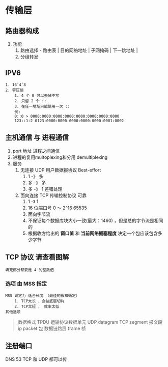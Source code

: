 传输层
=======

路由器构成
-----------

1. 功能
    1. 路由选择 - 路由表 | 目的网络地址 | 子网掩码 | 下一跳地址 |
    2. 分组转发

IPV6
-------
    1. 16ˆ4ˆ8
    2. 零压缩
        1. 4 个 0 可以去掉不写
        2. 只留 2 个 ::
        3. 在任一地址只能使用一次 ::
        例:
        0::0 > 0000:0000:0000:0000:0000:0000:0000:0000
        123::1:2 0123:0000:0000:0000:0000:0000:0001:0002

主机通信 与 进程通信
-------------

1. port 地址
    进程之间通信
2. 进程的复用multoplexing和分用 demultiplexing
3. 服务
    1. 无连接 UDP 用户数据报协议  Best-effort
        1. 1 -》 多
        2. 多 -》 多
        3. 多  -》 1
    差错处理
    2. 面向连接 TCP 传输控制协议 可靠
        1. 1 -》 1
        2. 16 位端口号 0 ～ 2^16 65535
        3. 面向字节流
        4. 不保证每个数据库块大小一致(最大：1460) ，但是总的字节流是相同的
        5. 根据收方给出的 **窗口值** 和 **当前网络拥塞程度** 决定一个包应该包含多少字节

## TCP 协议 请查看图解
    填充部分都要是 4 的整数倍

###  选项 由 MSS 指定
    MSS 设定为 适合长度 （最佳的很难确定）
        1. TCP太长 ，会被底层切片
        2. TCP太短 ， 效率太低
    其他选项 

> 数据格式
TPDU 运输协议数据单元
UDP datagram
TCP segment 报文段
ip packet  包
数据链路层 frame  桢

注册端口
-----------

DNS 53 TCP 和 UDP 都可以传
